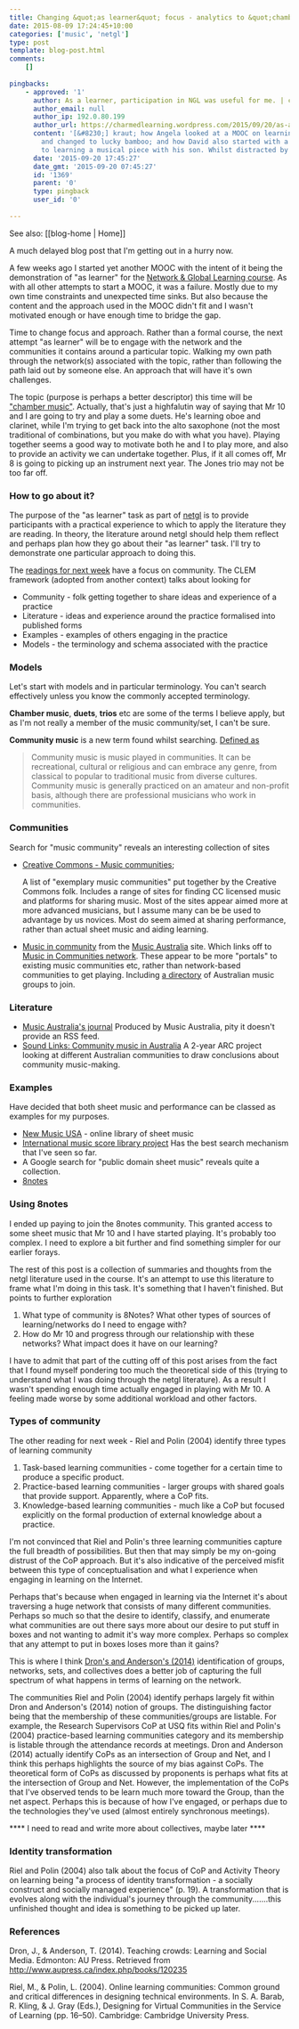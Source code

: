 ```yaml
---
title: Changing &quot;as learner&quot; focus - analytics to &quot;chamber music&quot;
date: 2015-08-09 17:24:45+10:00
categories: ['music', 'netgl']
type: post
template: blog-post.html
comments:
    []
    
pingbacks:
    - approved: '1'
      author: As a learner, participation in NGL was useful for me. | charmedlearning
      author_email: null
      author_ip: 192.0.80.199
      author_url: https://charmedlearning.wordpress.com/2015/09/20/as-a-learner-participation-in-ngl-was-useful-for-me/
      content: '[&#8230;] kraut; how Angela looked at a MOOC on learning how to learn
        and changed to lucky bamboo; and how David also started with a MOOC and moved
        to learning a musical piece with his son. Whilst distracted by [&#8230;]'
      date: '2015-09-20 17:45:27'
      date_gmt: '2015-09-20 07:45:27'
      id: '1369'
      parent: '0'
      type: pingback
      user_id: '0'
    
---
```


See also: [[blog-home | Home]]

A much delayed blog post that I'm getting out in a hurry now.

A few weeks ago I started yet another MOOC with the intent of it being the demonstration of "as learner" for the [Network & Global Learning course](http://netgl.wordpress.com/). As with all other attempts to start a MOOC, it was a failure. Mostly due to my own time constraints and unexpected time sinks. But also because the content and the approach used in the MOOC didn't fit and I wasn't motivated enough or have enough time to bridge the gap.

Time to change focus and approach. Rather than a formal course, the next attempt "as learner" will be to engage with the network and the communities it contains around a particular topic. Walking my own path through the network(s) associated with the topic, rather than following the path laid out by someone else. An approach that will have it's own challenges.

The topic (purpose is perhaps a better descriptor) this time will be ["chamber music"](https://en.wikipedia.org/wiki/Chamber_music). Actually, that's just a highfalutin way of saying that Mr 10 and I are going to try and play a some duets. He's learning oboe and clarinet, while I'm trying to get back into the alto saxophone (not the most traditional of combinations, but you make do with what you have). Playing together seems a good way to motivate both he and I to play more, and also to provide an activity we can undertake together. Plus, if it all comes off, Mr 8 is going to picking up an instrument next year. The Jones trio may not be too far off.

### How to go about it?

The purpose of the "as learner" task as part of [netgl](http://netgl.wordpress.com/) is to provide participants with a practical experience to which to apply the literature they are reading. In theory, the literature around netgl should help them reflect and perhaps plan how they go about their "as learner" task. I'll try to demonstrate one particular approach to doing this.

The [readings for next week](https://netgl.wordpress.com/study-schedule-2/week-4-clem-and-community/) have a focus on community. The CLEM framework (adopted from another context) talks about looking for

- Community - folk getting together to share ideas and experience of a practice
- Literature - ideas and experience around the practice formalised into published forms
- Examples - examples of others engaging in the practice
- Models - the terminology and schema associated with the practice

### Models

Let's start with models and in particular terminology. You can't search effectively unless you know the commonly accepted terminology.

**Chamber music**, **duets**, **trios** etc are some of the terms I believe apply, but as I'm not really a member of the music community/set, I can't be sure.

**Community music** is a new term found whilst searching. [Defined as](https://musicaustralia.org.au/discover/music-in-community/)

> Community music is music played in communities. It can be recreational, cultural or religious and can embrace any genre, from classical to popular to traditional music from diverse cultures. Community music is generally practiced on an amateur and non-profit basis, although there are professional musicians who work in communities.

### Communities

Search for "music community" reveals an interesting collection of sites

- [Creative Commons - Music communities](http://creativecommons.org/music-communities);
    
    A list of "exemplary music communities" put together by the Creative Commons folk. Includes a range of sites for finding CC licensed music and platforms for sharing music. Most of the sites appear aimed more at more advanced musicians, but I assume many can be be used to advantage by us novices. Most do seem aimed at sharing performance, rather than actual sheet music and aiding learning.
    
- [Music in community](https://musicaustralia.org.au/discover/music-in-community/) from the [Music Australia](https://musicaustralia.org.au/) site. Which links off to [Music in Communities network](http://musicincommunities.org.au/). These appear to be more "portals" to existing music communities etc, rather than network-based communities to get playing. Including [a directory](http://musicincommunities.org.au/resources19/community-music-directory) of Australian music groups to join.

### Literature

- [Music Australia's journal](https://musicaustralia.org.au/news/) Produced by Music Australia, pity it doesn't provide an RSS feed.
- [Sound Links: Community music in Australia](http://musicincommunities.org.au/resources19/experts/soundlinks) A 2-year ARC project looking at different Australian communities to draw conclusions about community music-making.

### Examples

Have decided that both sheet music and performance can be classed as examples for my purposes.

- [New Music USA](http://library.newmusicusa.org/) - online library of sheet music
- [International music score library project](http://imslp.org/) Has the best search mechanism that I've seen so far.
- A Google search for "public domain sheet music" reveals quite a collection.
- [8notes](http://www.8notes.com/)

### Using 8notes

I ended up paying to join the 8notes community. This granted access to some sheet music that Mr 10 and I have started playing. It's probably too complex. I need to explore a bit further and find something simpler for our earlier forays.

The rest of this post is a collection of summaries and thoughts from the netgl literature used in the course. It's an attempt to use this literature to frame what I'm doing in this task. It's something that I haven't finished. But points to further exploration

1. What type of community is 8Notes? What other types of sources of learning/networks do I need to engage with?
2. How do Mr 10 and progress through our relationship with these networks? What impact does it have on our learning?

I have to admit that part of the cutting off of this post arises from the fact that I found myself pondering too much the theoretical side of this (trying to understand what I was doing through the netgl literature). As a result I wasn't spending enough time actually engaged in playing with Mr 10. A feeling made worse by some additional workload and other factors.

### Types of community

The other reading for next week - Riel and Polin (2004) identify three types of learning community

1. Task-based learning communities - come together for a certain time to produce a specific product.
2. Practice-based learning communities - larger groups with shared goals that provide support. Apparently, where a CoP fits.
3. Knowledge-based learning communities - much like a CoP but focused explicitly on the formal production of external knowledge about a practice.

I'm not convinced that Riel and Polin's three learning communities capture the full breadth of possibilities. But then that may simply be my on-going distrust of the CoP approach. But it's also indicative of the perceived misfit between this type of conceptualisation and what I experience when engaging in learning on the Internet.

Perhaps that's because when engaged in learning via the Internet it's about traversing a huge network that consists of many different communities. Perhaps so much so that the desire to identify, classify, and enumerate what communities are out there says more about our desire to put stuff in boxes and not wanting to admit it's way more complex. Perhaps so complex that any attempt to put in boxes loses more than it gains?

This is where I think [Dron's and Anderson's (2014)](http://teachingcrowds.ca/discuss-the-chapters/chapter-3-a-typology-of-social-forms-for-learning) identification of groups, networks, sets, and collectives does a better job of capturing the full spectrum of what happens in terms of learning on the network.

The communities Riel and Polin (2004) identify perhaps largely fit within Dron and Anderson's (2014) notion of groups. The distinguishing factor being that the membership of these communities/groups are listable. For example, the Research Supervisors CoP at USQ fits within Riel and Polin's (2004) practice-based learning communities category and its membership is listable through the attendance records at meetings. Dron and Anderson (2014) actually identify CoPs as an intersection of Group and Net, and I think this perhaps highlights the source of my bias against CoPs. The theoretical form of CoPs as discussed by proponents is perhaps what fits at the intersection of Group and Net. However, the implementation of the CoPs that I've observed tends to be learn much more toward the Group, than the net aspect. Perhaps this is because of how I've engaged, or perhaps due to the technologies they've used (almost entirely synchronous meetings).

\*\*\*\* I need to read and write more about collectives, maybe later \*\*\*\*

### Identity transformation

Riel and Polin (2004) also talk about the focus of CoP and Activity Theory on learning being "a process of identity transformation - a socially construct and socially managed experience" (p. 19). A transformation that is evolves along with the individual's journey through the community.......this unfinished thought and idea is something to be picked up later.

### References

Dron, J., & Anderson, T. (2014). Teaching crowds: Learning and Social Media. Edmonton: AU Press. Retrieved from http://www.aupress.ca/index.php/books/120235

Riel, M., & Polin, L. (2004). Online learning communities: Common ground and critical differences in designing technical environments. In S. A. Barab, R. Kling, & J. Gray (Eds.), Designing for Virtual Communities in the Service of Learning (pp. 16–50). Cambridge: Cambridge University Press.